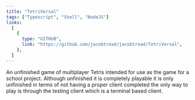 ```yaml
---
title: "TetriVersal"
tags: ["Typescript", "Shell", "NodeJS"]
links:
  [
    {
      type: "GITHUB",
      link: "https://github.com/jacobtread/jacobtread/TetriVersal",
    },
  ]
---
```


An unfinished game of multiplayer Tetris intended for use as the game for a school project.
Although unfinished it is completely playable it is only unfinished in terms of not having
a proper client completed the only way to play is through the testing client which is a
terminal based client.
